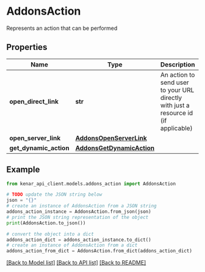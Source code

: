 # AddonsAction

Represents an action that can be performed

## Properties

Name | Type | Description | Notes
------------ | ------------- | ------------- | -------------
**open_direct_link** | **str** | An action to send user to your URL directly with just a resource id (if applicable) | [optional] 
**open_server_link** | [**AddonsOpenServerLink**](AddonsOpenServerLink.md) |  | [optional] 
**get_dynamic_action** | [**AddonsGetDynamicAction**](AddonsGetDynamicAction.md) |  | [optional] 

## Example

```python
from kenar_api_client.models.addons_action import AddonsAction

# TODO update the JSON string below
json = "{}"
# create an instance of AddonsAction from a JSON string
addons_action_instance = AddonsAction.from_json(json)
# print the JSON string representation of the object
print(AddonsAction.to_json())

# convert the object into a dict
addons_action_dict = addons_action_instance.to_dict()
# create an instance of AddonsAction from a dict
addons_action_from_dict = AddonsAction.from_dict(addons_action_dict)
```
[[Back to Model list]](../README.md#documentation-for-models) [[Back to API list]](../README.md#documentation-for-api-endpoints) [[Back to README]](../README.md)


